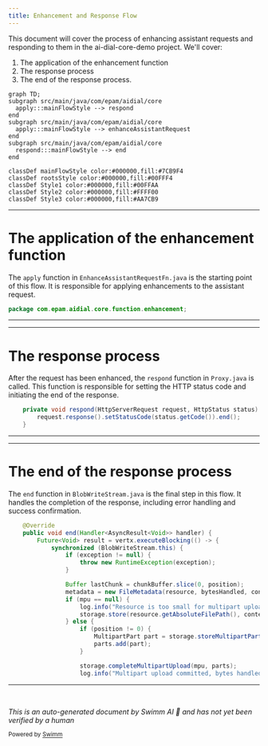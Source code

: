 ```yaml
---
title: Enhancement and Response Flow
---
```

This document will cover the process of enhancing assistant requests and responding to them in the ai-dial-core-demo project. We'll cover:

1. The application of the enhancement function
2. The response process
3. The end of the response process.

```mermaid
graph TD;
subgraph src/main/java/com/epam/aidial/core
  apply:::mainFlowStyle --> respond
end
subgraph src/main/java/com/epam/aidial/core
  apply:::mainFlowStyle --> enhanceAssistantRequest
end
subgraph src/main/java/com/epam/aidial/core
  respond:::mainFlowStyle --> end
end

classDef mainFlowStyle color:#000000,fill:#7CB9F4
classDef rootsStyle color:#000000,fill:#00FFF4
classDef Style1 color:#000000,fill:#00FFAA
classDef Style2 color:#000000,fill:#FFFF00
classDef Style3 color:#000000,fill:#AA7CB9
```

<SwmSnippet path="/src/main/java/com/epam/aidial/core/function/enhancement/EnhanceAssistantRequestFn.java" line="1">

---

# The application of the enhancement function

The `apply` function in `EnhanceAssistantRequestFn.java` is the starting point of this flow. It is responsible for applying enhancements to the assistant request.

```java
package com.epam.aidial.core.function.enhancement;
```

---

</SwmSnippet>

<SwmSnippet path="/src/main/java/com/epam/aidial/core/Proxy.java" line="214">

---

# The response process

After the request has been enhanced, the `respond` function in `Proxy.java` is called. This function is responsible for setting the HTTP status code and initiating the end of the response.

```java
    private void respond(HttpServerRequest request, HttpStatus status) {
        request.response().setStatusCode(status.getCode()).end();
    }
```

---

</SwmSnippet>

<SwmSnippet path="/src/main/java/com/epam/aidial/core/storage/BlobWriteStream.java" line="94">

---

# The end of the response process

The `end` function in `BlobWriteStream.java` is the final step in this flow. It handles the completion of the response, including error handling and success confirmation.

```java
    @Override
    public void end(Handler<AsyncResult<Void>> handler) {
        Future<Void> result = vertx.executeBlocking(() -> {
            synchronized (BlobWriteStream.this) {
                if (exception != null) {
                    throw new RuntimeException(exception);
                }

                Buffer lastChunk = chunkBuffer.slice(0, position);
                metadata = new FileMetadata(resource, bytesHandled, contentType);
                if (mpu == null) {
                    log.info("Resource is too small for multipart upload, sending as a regular blob");
                    storage.store(resource.getAbsoluteFilePath(), contentType, lastChunk);
                } else {
                    if (position != 0) {
                        MultipartPart part = storage.storeMultipartPart(mpu, ++chunkNumber, lastChunk);
                        parts.add(part);
                    }

                    storage.completeMultipartUpload(mpu, parts);
                    log.info("Multipart upload committed, bytes handled {}", bytesHandled);
```

---

</SwmSnippet>

&nbsp;

*This is an auto-generated document by Swimm AI 🌊 and has not yet been verified by a human*

<SwmMeta version="3.0.0" repo-id="Z2l0aHViJTNBJTNBYWktZGlhbC1jb3JlLWRlbW8lM0ElM0FTd2ltbS1EZW1v" repo-name="ai-dial-core-demo" doc-type="flows"><sup>Powered by [Swimm](/)</sup></SwmMeta>
